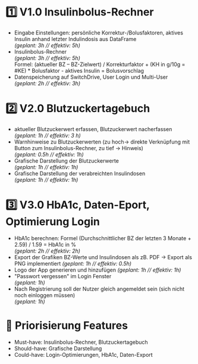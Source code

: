 # 1️⃣ V1.0 Insulinbolus-Rechner
- Eingabe Einstellungen: persönliche Korrektur-/Bolusfaktoren, aktives Insulin anhand letzter Indulindosis aus DataFrame  
*(geplant: 3h // effektiv: 5h)*
- Insulinbolus-Rechner  
*(geplant: 3h // effektiv: 5h)*  
Formel: (aktueller BZ – BZ-Zielwert) / Korrekturfaktor + (KH in g/10g = #KE) * Bolusfaktor - aktives Insulin = Bolusvorschlag
- Datenspeicherung auf SwitchDrive, User Login und Multi-User  
*(geplant: 2h // effektiv: 3h)*

# 2️⃣ V2.0 Blutzuckertagebuch
- aktueller Blutzuckerwert erfassen, Blutzuckerwert nacherfassen  
*(geplant: 1h // effektiv: 3 h)*
- Warnhinweise zu Blutzuckerwerten (zu hoch-> direkte Verknüpfung mit Button zum Insulinbolus-Rechner, zu tief -> Hinweis)  
*(geplant: 0.5h // effektiv: 1h)*
- Grafische Darstellung der Blutzuckerwerte  
*(geplant: 1h // effektiv: 1h)*
- Grafische Darstellung der verabreichten Insulindosen  
*(geplant: 1h // effektiv: 1h)*

# 3️⃣ V3.0 HbA1c, Daten-Eport, Optimierung Login
- HbA1c berechnen: Formel (Durchschnittlicher BZ der letzten 3 Monate + 2.59) / 1.59 = HbA1c in %  
*(geplant: 2h // effektiv: 2h)*
- Export der Grafiken BZ-Werte und Insulindosen als zB. PDF -> Export als PNG implementiert
*(geplant: 1h // effektiv: 0.5h)*
- Logo der App generieren und hinzufügen
*(geplant: 1h // effektiv: 1h)*
- "Passwort vergessen" im Login Fenster  
*(geplant: 1h)*
- Nach Registrierung soll der Nutzer gleich angemeldet sein (sich nicht noch einloggen müssen)  
*(geplant: 1h)*

# 🔢 Priorisierung Features
- Must-have: Insulinbolus-Rechner, Blutzuckertagebuch
- Should-have: Grafische Darstellung
- Could-have: Login-Optimierungen, HbA1c, Daten-Export


